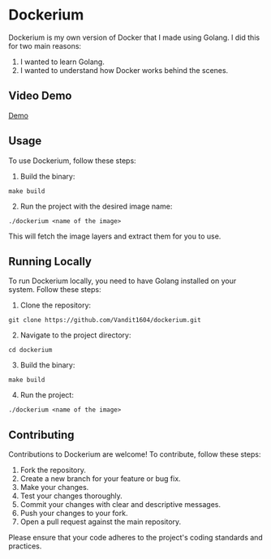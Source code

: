# Dockerium

Dockerium is my own version of Docker that I made using Golang. I did this for two main reasons:

1. I wanted to learn Golang.
2. I wanted to understand how Docker works behind the scenes.

## Video Demo
[Demo](https://github.com/Vandit1604/dockerium/assets/107131545/29a32c59-183b-475c-81f2-908e5d41f990)


## Usage

To use Dockerium, follow these steps:

1. Build the binary:

```
make build
```

2. Run the project with the desired image name:

```
./dockerium <name of the image>
```

This will fetch the image layers and extract them for you to use.

## Running Locally

To run Dockerium locally, you need to have Golang installed on your system. Follow these steps:

1. Clone the repository:

```
git clone https://github.com/Vandit1604/dockerium.git
```

2. Navigate to the project directory:

```
cd dockerium
```

3. Build the binary:

```
make build
```

4. Run the project:

```
./dockerium <name of the image>
```

## Contributing

Contributions to Dockerium are welcome! To contribute, follow these steps:

1. Fork the repository.
2. Create a new branch for your feature or bug fix.
3. Make your changes.
4. Test your changes thoroughly.
5. Commit your changes with clear and descriptive messages.
6. Push your changes to your fork.
7. Open a pull request against the main repository.

Please ensure that your code adheres to the project's coding standards and practices.
